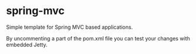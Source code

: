 spring-mvc
==========

Simple template for Spring MVC based applications.

By uncommenting a part of the pom.xml file you can test your changes with embedded Jetty.
